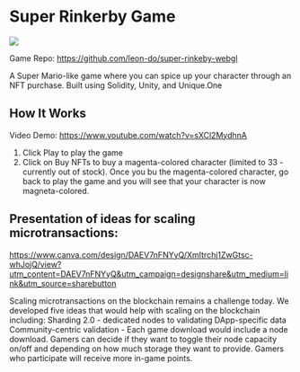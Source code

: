 # Super Rinkerby Game

![](https://user-images.githubusercontent.com/19412160/107607816-4fd79a00-6c08-11eb-92f2-668f07813108.png)

Game Repo: https://github.com/leon-do/super-rinkeby-webgl

A Super Mario-like game where you can spice up your character through an NFT purchase. Built using Solidity, Unity, and Unique.One

## How It Works
Video Demo: https://www.youtube.com/watch?v=sXCl2MydhnA
1. Click Play to play the game
2. Click on Buy NFTs to buy a magenta-colored character (limited to 33 - currently out of stock). Once you bu the magenta-colored character, go back to play the game and you will see that your character is now magneta-colored. 

## Presentation of ideas for scaling microtransactions: 
https://www.canva.com/design/DAEV7nFNYyQ/XmItrchj1ZwGtsc-whJojQ/view?utm_content=DAEV7nFNYyQ&utm_campaign=designshare&utm_medium=link&utm_source=sharebutton

Scaling microtransactions on the blockchain remains a challenge today. We developed five ideas that would help with scaling on the blockchain including:
Sharding 2.0 - dedicated nodes to validating DApp-specific data
Community-centric validation - Each game download would include a node download. Gamers can decide if they want to toggle their node capacity on/off and depending on how much storage they want to provide. Gamers who participate will receive more in-game points. 
